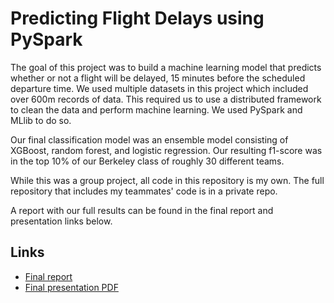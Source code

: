 # Predicting Flight Delays using PySpark

The goal of this project was to build a machine learning model that predicts whether or not a flight will be delayed, 15 minutes before the scheduled departure time. We used multiple datasets in this project which included over 600m records of data. This required us to use a distributed framework to clean the data and perform machine learning. We used PySpark and MLlib to do so. 

Our final classification model was an ensemble model consisting of XGBoost, random forest, and logistic regression. Our resulting f1-score was in the top 10% of our Berkeley class of roughly 30 different teams. 

While this was a group project, all code in this repository is my own. The full repository that includes my teammates' code is in a private repo. 

A report with our full results can be found in the final report and presentation links below. 

## Links

- [Final report](https://github.com/trevor-johnson/flight_delays/blob/master/final_report.ipynb)
- [Final presentation PDF](https://github.com/trevor-johnson/flight_delays/blob/master/presentation_of_results.pdf)

